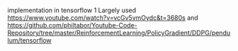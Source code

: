 implementation in tensorflow 1 
Largely used https://www.youtube.com/watch?v=vcGv5vmOydc&t=3680s and 
https://github.com/philtabor/Youtube-Code-Repository/tree/master/ReinforcementLearning/PolicyGradient/DDPG/pendulum/tensorflow
